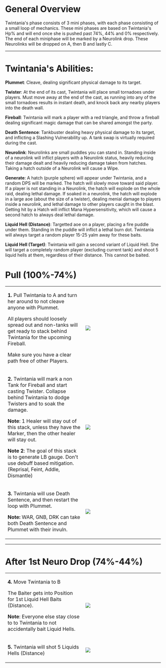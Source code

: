# General Overview

Twintania's phase consists of 3 mini phases, with each phase consisting of a small loop of mechanics.
These mini phases are based on Twintania's Hp% and will end once she is pushed past 74%, 44% and 0% respectively.
The end of each miniphase will be marked by a Neurolink drop.
These Neurolinks will be dropped on A, then B and lastly C.

---

# Twintania's Abilities:

**Plummet**: Cleave, dealing significant physical damage to its target.

**Twister**: At the end of its cast, Twintania will place small tornadoes under players. Must move away at the end of the cast, as running into any of the small tornadoes results in instant death, and knock back any nearby players into the death wall.

**Fireball**: Twintania will mark a player with a red triangle, and throw a fireball dealing significant magic damage that can be shared amongst the party.

**Death Sentence**: Tankbuster dealing heavy physical damage to its target, and inflicting a Slashing Vulnerability up. A tank swap is virtually required during the cast.

**Neurolink**: Neurolinks are small puddles you can stand in.  Standing inside of a neurolink will inflict players with a Neurolink status, heavily reducing their damage dealt and heavily reducing damage taken from hatches. Taking a hatch outside of a Neurolink will cause a Wipe. 

**Generate**: A hatch (purple sphere) will appear under Twintania, and a random DPS will be marked. The hatch will slowly move toward said player. If a player is not standing in a Neurolink, the hatch will explode on the whole raid, dealing lethal damage. If soaked in a neurolink, the hatch will explode in a large aoe (about the size of a twister), dealing menial damage to players inside a neurolink, and lethal damage to other players caught in the blast. Getting hit by a Hatch will inflict Mana Hypersensitivity, which will cause a second hatch to always deal lethal damage. 

**Liquid Hell (Distance)**: Targetted aoe on a player, placing a fire puddle under them. Standing in the puddle will inflict a lethal burn dot. Twintania will always target a random player 15-25 yalm away for these baits.

**Liquid Hell (Target)**: Twintania will gain a second variant of Liquid Hell. She will target a completely random player (excluding current tank) and shoot 5 liquid hells at them, regardless of their distance. This cannot be baited.


# Pull (100%-74%)

<table>
  <tr>
    <td width="50%"><p><b>1.</b> Pull Twintania to A and turn her around to not cleave anyone with Plummet.</p>  
<p>All players should loosely spread out and non-tanks will get ready to stack behind Twintania for the upcoming Fireball.</p> 
<p>Make sure you have a clear path free of other Players.</p></td>
    <td><img src="https://github.com/cliaux/lpdu.github.io/blob/main/ucob/images/P1-Twintania/Twintania_01.png"></td>
  </tr>
  <tr>
    <td width="50%"><p><b>2.</b> Twintania will mark a non Tank for Fireball and start casting Twister. Collapse behind Twintania to dodge Twisters and to soak the damage.</p>

**Note**: 1 Healer will stay out of this stack, unless they have the Marker, then the other healer will stay out.</p>

**Note 2**: The goal of this stack is to generate LB gauge. Don't use debuff based mitigation. (Reprisal, Feint, Addle, Dismantle)
    </td>
    <td><img src="https://github.com/cliaux/lpdu.github.io/blob/main/ucob/images/P1-Twintania/Twintania_02.png"></td>
  </tr>
  <tr>
    <td width="50%"><p><b>3.</b> Twintania will use Death Sentence, and then restart the loop with Plummet.</p>

**Note:** WAR, GNB, DRK can take both Death Sentence and Plummet with their invuln.
    </td>
    <td><img src="https://github.com/cliaux/lpdu.github.io/blob/main/ucob/images/P1-Twintania/Twintania_03.png"></td>
  </tr>
</table>

---

# After 1st Neuro Drop (74%-44%)

<table>
  <tr>
    <td width="50%"><p><b>4.</b> Move Twintania to B</p>
  <p>The Baiter gets into Position for 1st Liquid Hell Baits (Distance).</p>

**Note**: Everyone else stay close to to Twintania to not accidentally bait Liquid Hells.
    <td><img src="https://github.com/cliaux/lpdu.github.io/blob/main/ucob/images/P1-Twintania/Twintania_04.png"></td>
  </tr>

<tr>
    <td width="50%"><p><b>5.</b> Twintania will shot 5 Liquids Hells (Distance)</p>
    <td><img src="https://github.com/cliaux/lpdu.github.io/blob/main/ucob/images/P1-Twintania/Twintania_05.png"></td>
  </tr>
</table> 